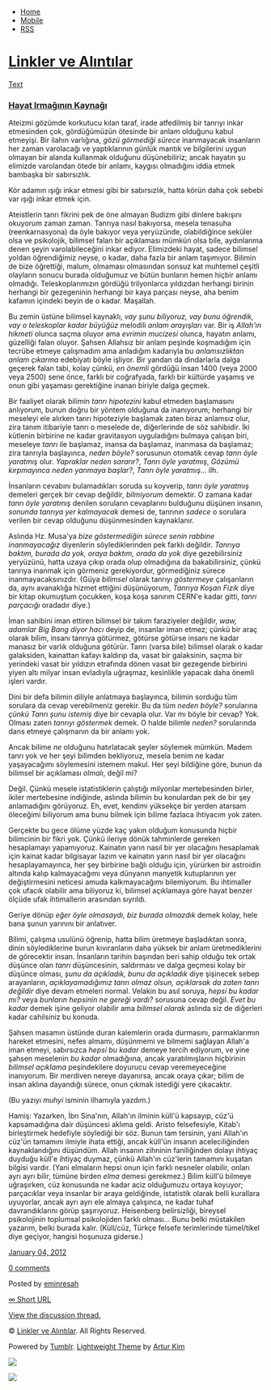 -   [Home](/)
-   [Mobile](/mobile)
-   [RSS](http://eminresah.tumblr.com/rss)

[Linkler ve Alıntılar](/)
=========================

[Text](http://eminresah.tumblr.com/post/15268752186/hayat-irmag-n-n-kaynag)

### [Hayat Irmağının Kaynağı](http://eminresah.tumblr.com/post/15268752186/hayat-irmag-n-n-kaynag)

Ateizmi gözümde korkutucu kılan taraf, irade atfedilmiş bir tanrıyı
inkar etmesinden çok, gördüğümüzün ötesinde bir anlam olduğunu kabul
etmeyişi. Bir ilahın varlığına, *gözü görmediği sürece* inanmayacak
insanların her zaman varolacağı ve yaptıklarının günlük mantık ve
bilgilerini uygun olmayan bir alanda kullanmak olduğunu düşünebiliriz;
ancak hayatın şu elimizde varolandan ötede bir anlamı, kaygısı
olmadığını iddia etmek bambaşka bir sabırsızlık.

Kör adamın ışığı inkar etmesi gibi bir sabırsızlık, hatta körün daha çok
sebebi var ışığı inkar etmek için.

Ateistlerin tanrı fikrini pek de öne almayan Budizm gibi dinlere
bakışını okuyorum zaman zaman. Tanrıya nasıl bakıyorsa, mesela tenasuha
(reenkarnasyona) da öyle bakıyor veya yeryüzünde, olabildiğince seküler
olsa ve psikolojik, bilimsel falan bir açıklaması mümkün olsa bile,
aydınlanma denen şeyin varolabileceğini inkar ediyor. Elimizdeki hayat,
sadece bilimsel yoldan öğrendiğimiz neyse, o kadar, daha fazla bir anlam
taşımıyor. Bilimin de bize öğrettiği, malum, olmaması olmasından sonsuz
kat muhtemel çeşitli olayların sonucu burada olduğumuz ve bütün bunların
hemen hiçbir anlamı olmadığı. Teleskoplarımızın gördüğü trilyonlarca
yıldızdan herhangi birinin herhangi bir gezegeninin herhangi bir kaya
parçası neyse, aha benim kafamın içindeki beyin de o kadar. Maşallah.

Bu zemin üstüne bilimsel kaynaklı, *vay şunu biliyoruz, vay bunu
öğrendik, vay o teleskoplar kadar büyüğüz* melodili *anlam arayışları*
var. Bir iş *Allah'ın hikmeti* olunca saçma oluyor ama *evrimin
mucizesi* olunca, hayatın anlamı, güzelliği falan oluyor. Şahsen
Allahsız bir anlam peşinde koşmadığım için tecrübe etmeye çalışmadım ama
anladığım kadarıyla bu *anlamsızlıktan anlam çıkarma* edebiyatı böyle
işliyor. Bir yandan da dindarlarla dalga geçerek falan tabi, kolay
çünkü, *en önemli* gördüğü insan 1400 (veya 2000 veya 2500) sene önce,
farklı bir coğrafyada, farklı bir kültürde yaşamış ve onun gibi yaşaması
gerektiğine inanan biriyle dalga geçmek.

Bir faaliyet olarak bilimin *tanrı hipotezini* kabul etmeden başlamasını
anlıyorum, bunun doğru bir yöntem olduğuna da inanıyorum; herhangi bir
meseleyi ele alırken tanrı hipoteziyle başlamak zaten biraz anlamsız
olur, zira tanım itibariyle tanrı o meselede de, diğerlerinde de söz
sahibidir. İki kütlenin birbirine ne kadar gravitasyon uyguladığını
bulmaya çalışan biri, meseleye *tanrı* ile başlamaz, inansa da başlamaz,
inanmasa da başlamaz; zira tanrıyla başlayınca, *neden böyle?* sorusunun
otomatik cevap *tanrı öyle yaratmış* olur. *Yapraklar neden sararır?*,
*Tanrı öyle yaratmış*, *Gözümü kırpmayınca neden yanmaya başlar?*,
*Tanrı öyle yaratmış*… ilh.

İnsanların cevabını bulamadıkları soruda su koyverip, *tanrı öyle
yaratmış* demeleri gerçek bir cevap değildir, *bilmiyorum* demektir. O
zamana kadar *tanrı öyle yaratmış* denilen soruların cevaplarını
bulduğunu düşünen insanın, *sonunda tanrıya yer kalmayacak* demesi de,
tanrının *sadece* o sorulara verilen bir cevap olduğunu düşünmesinden
kaynaklanır.

Aslında Hz. Musa'ya *bize göstermediğin sürece senin rabbine
inanmayacağız* diyenlerin söylediklerinden pek farklı değildir. *Tanrıya
baktım, burada da yok, oraya baktım, orada da yok* diye gezebilirsiniz
yeryüzünü, hatta uzaya çıkıp orada olup olmadığına da bakabilirsiniz,
çünkü tanrıya inanmak için görmeniz gerekiyordur, görmediğiniz sürece
inanmayacaksınızdır. (Güya *bilimsel* olarak tanrıyı *göstermeye*
çalışanların da, aynı avanaklığa hizmet ettiğini düşünüyorum, *Tanrıya
Koşan Fizik* diye bir kitap okumuştum çocukken, koşa koşa sanırım CERN'e
kadar gitti, *tanrı parçacığı* oradadır diye.)

İman sahibini iman ettiren bilimsel bir takım faraziyeler değildir,
*waw, adamlar Big Bang diyor hacı* deyip de, insanlar iman etmez; çünkü
bir araç olarak bilim, insanı tanrıya götürmez, götürse götürse insanı
ne kadar manasız bir varlık olduğuna götürür. Tanrı (varsa bile)
bilimsel olarak o kadar galaksiden, kainattan kafayı kaldırıp da, vasat
bir galaksinin, saçma bir yerindeki vasat bir yıldızın etrafında dönen
vasat bir gezegende birbirini yiyen altı milyar insan evladıyla
uğraşmaz, kesinlikle yapacak daha önemli işleri vardır.

Dini bir defa bilimin diliyle anlatmaya başlayınca, bilimin sorduğu tüm
sorulara da cevap verebilmeniz gerekir. Bu da tüm *neden böyle?*
sorularına *çünkü Tanrı şunu istemiş* diye bir cevapla olur. Var mı
böyle bir cevap? Yok. Olması zaten *tanrıyı göstermek* demek. O halde
bilimle *neden?* sorularında dans etmeye çalışmanın da bir anlamı yok.

Ancak bilime *ne* olduğunu hatırlatacak şeyler söylemek mümkün. Madem
tanrı yok ve her şeyi bilimden bekliyoruz, mesela benim ne kadar
yaşayacağımı söylemesini istemem makul. Her şeyi bildiğine göre, bunun
da bilimsel bir açıklaması *olmalı*, değil mi?

Değil. Çünkü mesele istatistiklerin çalıştığı milyonlar mertebesinden
birler, ikiler mertebesine indiğinde, aslında bilimin bu konulardan pek
de bir şey anlamadığını görüyoruz. Eh, evet, kendimi yüksekçe bir yerden
atarsam öleceğimi biliyorum ama bunu bilmek için bilime fazlaca
ihtiyacım yok zaten.

Gerçekte bu gece ölüme yüzde kaç yakın olduğum konusunda hiçbir
bilimcinin bir fikri yok. Çünkü ileriye dönük tahminlerde gereken
hesaplamayı yapamıyoruz. Kainatın yarın nasıl bir yer olacağını
hesaplamak için kainat kadar bilgisayar lazım ve kainatın yarın nasıl
bir yer olacağını hesaplayamayınca, her şey birbirine bağlı olduğu için,
yürürken bir astroidin altında kalıp kalmayacağımı veya dünyanın
manyetik kutuplarının yer değiştirmesini neticesi amuda kalkmayacağımı
bilemiyorum. Bu ihtimaller çok ufacık olabilir ama biliyoruz ki,
bilimsel açıklamaya göre hayat benzer ölçüde ufak ihtimallerin arasından
sıyrıldı.

Geriye dönüp *eğer öyle olmasaydı, biz burada olmazdık* demek kolay,
hele bana şunun yarınını bir anlatıver.

Bilimi, çalışma usulünü öğrenip, hatta bilim üretmeye başladıktan sonra,
dinin söylediklerine burun kıvıranların daha yüksek bir anlam
üretmediklerini de görecektir insan. İnsanların tarihin başından beri
sahip olduğu tek ortak düşünce olan *tanrı* düşüncesinin, saldırması ve
dalga geçmesi kolay bir düşünce olması, *şunu da açıkladık, bunu da
açıkladık* diye şişinecek sebep arayanların, *açıklayamadığımız tanrı
olmaz olsun, açıklarsak da zaten tanrı değildir* diye devam etmeleri
normal. Velakin bu asıl soruya, *hepsi bu kadar mı?* veya *bunların
hepsinin ne gereği vardı?* sorusuna cevap değil. *Evet bu kadar* demek
işine geliyor olabilir ama *bilimsel olarak* aslında siz de diğerleri
kadar cahilsiniz bu konuda.

Şahsen masamın üstünde duran kalemlerin orada durmasını, parmaklarımın
hareket etmesini, nefes almamı, düşünmemi ve bilmemi sağlayan Allah'a
iman etmeyi, sabırsızca *hepsi bu kadar* demeye tercih ediyorum, ve yine
şahsen meselenin *bu kadar* olmadığıına, ancak yaratılmışların
hiçbirinin *bilimsel açıklama* peşindekilere doyurucu cevap
veremeyeceğine inanıyorum. Bir merdiven nereye dayanırsa, ancak oraya
çıkar; bilim de insan aklına dayandığı sürece, onun çıkmak istediği yere
çıkacaktır.

(Bu yazıyı *muhyi* isminin ilhamıyla yazdım.)

Hamiş: Yazarken, İbn Sina'nın, Allah'ın ilminin küll'ü kapsayıp, cüz'ü
kapsamadığına dair düşüncesi aklıma geldi. Aristo felsefesiyle, Kitab'ı
birleştirmek hedefiyle söylediği bir söz. Bunun tam tersinin, yani
Allah'ın cüz'ün tamamını ilmiyle ihata ettiği, ancak küll'ün insanın
aceleciliğinden kaynaklandığını düşündüm. Allah insanın zihninin
faniliğinden dolayı ihtiyaç duyduğu küll'e ihtiyaç duymaz, çünkü
Allah'ın cüz'lerin tamamını kuşatan bilgisi vardır. (Yani elmaların
hepsi onun için farklı nesneler olabilir, onları ayrı ayrı bilir, tümüne
birden *elma* demesi gerekmez.) Bilim küll'ü bilmeye uğraşırken, cüz
konusunda ne kadar aciz olduğumuzu ortaya koyuyor; parçacıklar veya
insanlar bir araya geldiğinde, istatistik olarak belli kurallara
uyuyorlar, ancak ayrı ayrı ele almaya çalışınca, ne kadar tuhaf
davrandıklarını görüp şaşırıyoruz. Heisenberg belirsizliği, bireysel
psikolojinin toplumsal psikolojiden farklı olması… Bunu belki müstakilen
yazarım, belki burada kalır. (Küll/cüz, Türkçe felsefe terimlerinde
tümel/tikel diye geçiyor, hangisi hoşunuza giderse.)

[January 04,
2012](http://eminresah.tumblr.com/post/15268752186/hayat-irmag-n-n-kaynag)

[0
comments](http://eminresah.tumblr.com/post/15268752186/hayat-irmag-n-n-kaynag#disqus_thread)

Posted by [eminresah](http://eminresah.tumblr.com/)

[∞ Short URL](http://tmblr.co/ZWS1OyEE5giw)

[View the discussion thread.](http://erblog.disqus.com/?url=ref)

© [Linkler ve Alıntılar](/). All Rights Reserved.

Powered by [Tumblr](http://tumblr.com). [Lightweight
Theme](http://www.tumblr.com/theme/10820) by [Artur
Kim](http://arturkim.com)

![](https://px.srvcs.tumblr.com/impixu?T=1434918783&J=eyJ0eXBlIjoidXJsIiwidXJsIjoiaHR0cDpcL1wvZW1pbnJlc2FoLnR1bWJsci5jb21cL3Bvc3RcLzE1MjY4NzUyMTg2XC9oYXlhdC1pcm1hZy1uLW4ta2F5bmFnIiwicmVxdHlwZSI6MCwicm91dGUiOiJcL3Bvc3RcLzppZFwvOnN1bW1hcnkiLCJub3NjcmlwdCI6MX0=&U=HMPBMNMDHD&K=f7889958e838095e0d0af2ba2979351c73b35588ce2ebb484fe3cd912afc74e7&R=)

![](https://px.srvcs.tumblr.com/impixu?T=1434918783&J=eyJ0eXBlIjoicG9zdCIsInVybCI6Imh0dHA6XC9cL2VtaW5yZXNhaC50dW1ibHIuY29tXC9wb3N0XC8xNTI2ODc1MjE4NlwvaGF5YXQtaXJtYWctbi1uLWtheW5hZyIsInJlcXR5cGUiOjAsInJvdXRlIjoiXC9wb3N0XC86aWRcLzpzdW1tYXJ5IiwicG9zdHMiOlt7InBvc3RpZCI6IjE1MjY4NzUyMTg2IiwiYmxvZ2lkIjoiMzY0ODAyOCIsInNvdXJjZSI6MzN9XSwibm9zY3JpcHQiOjF9&U=ODPFAAFIEA&K=69fbdbebe884f5626defe3f659216151aec76b8a30d15cfc748e1a05a299ab00&R=)

